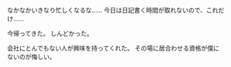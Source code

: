 なかなかいきなり忙しくなるな……
今日は日記書く時間が取れないので、これだけ……

今帰ってきた。
しんどかった。

会社にとんでもない人が興味を持ってくれた。
その場に居合わせる資格が僕にないのが悔しい。

